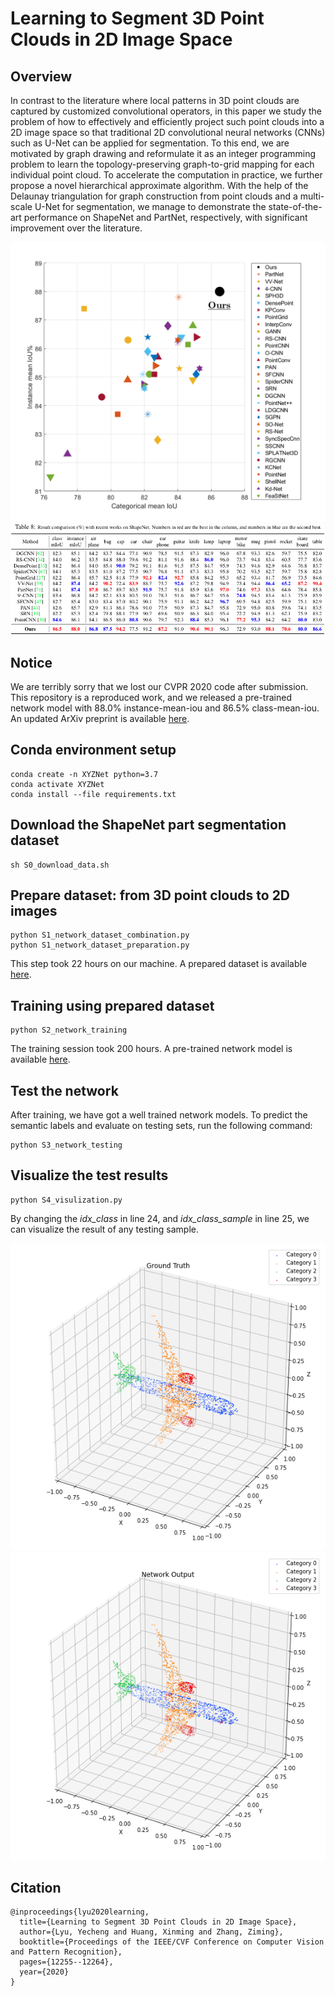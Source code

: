 
# Learning to Segment 3D Point Clouds in 2D Image Space

## Overview
In contrast to the literature where local patterns in 3D point clouds are captured by customized convolutional operators, in this paper we study the problem of how to effectively and efficiently project such point clouds into a 2D image space so that traditional 2D convolutional neural networks (CNNs) such as U-Net can be applied for segmentation. To this end, we are motivated by graph drawing and reformulate it as an integer programming problem to learn the topology-preserving graph-to-grid mapping for each individual point cloud. To accelerate the computation in practice, we further propose a novel hierarchical approximate algorithm. With the help of the Delaunay triangulation for graph construction from point clouds and a multi-scale U-Net for segmentation, we manage to demonstrate the state-of-the-art performance on ShapeNet and PartNet, respectively, with significant improvement over the literature.

![ShapeNet](ShapeNet_result.png)
![ShapeNet_Table](ShapeNet_table.png)


## Notice
We are terribly sorry that we lost our CVPR 2020 code after submission. This repository is a reproduced work, and we released a pre-trained network model with 88.0% instance-mean-iou and 86.5% class-mean-iou. An updated ArXiv preprint is available [here](https://arxiv.org/abs/2003.05593).


##

## Conda environment setup
```
conda create -n XYZNet python=3.7
conda activate XYZNet
conda install --file requirements.txt
```

## Download the ShapeNet part segmentation dataset
```
sh S0_download_data.sh
```

## Prepare dataset: from 3D point clouds to 2D images
```
python S1_network_dataset_combination.py
python S1_network_dataset_preparation.py
```
This step took 22 hours on our machine. A prepared dataset is available [here](https://drive.google.com/file/d/1eFxzbP9V6RIZdOsxh236d1IYYWt61_7k/view?usp=sharing).

##  Training using prepared dataset

```
python S2_network_training
```
The training session took 200 hours. A pre-trained network model is available [here](https://drive.google.com/file/d/1XYdY51otNqsYt2hvy8xdJYuoD9kVhHxo/view?usp=sharing).

## Test the network
After training, we have got a well trained network models. To predict the semantic labels and evaluate on testing sets, run the following command:
```
python S3_network_testing
```
## Visualize the test results
```
python S4_visulization.py
```
By changing the *idx_class* in line 24, and *idx_class_sample* in line 25, we can visualize the result of any testing sample.


![Ground Truth](ShapeNet_result0.png) 
![Network Output](ShapeNet_result1.png)

## Citation
```
@inproceedings{lyu2020learning,
  title={Learning to Segment 3D Point Clouds in 2D Image Space},
  author={Lyu, Yecheng and Huang, Xinming and Zhang, Ziming},
  booktitle={Proceedings of the IEEE/CVF Conference on Computer Vision and Pattern Recognition},
  pages={12255--12264},
  year={2020}
}
```
